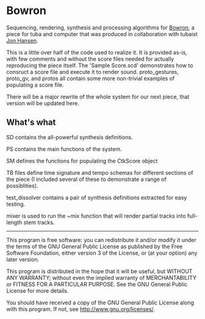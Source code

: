 # Bowron

Sequencing, rendering, synthesis and processing algorithms for [Bowron](https://soundcloud.com/credit/bowron), a piece for tuba and computer that was produced in collaboration with tubaist [Jon Hansen](http://www.jonhansenmusic.com/).

This is a little over half of the code used to realize it. It is provided as-is, with few comments and without the score files needed for actually reproducing the piece itself. The 'Sample Score.scd' demonstrates how to consruct a score file and execute it to render sound. proto_gestures, proto_gv, and protos all contain some more non-trivial examples of populating a score file.

There will be a major rewrite of the whole system for our next piece, that version will be updated here.

## What's what

SD contains the all-powerful synthesis definitions.

PS contains the main functions of the system.

SM defines the functions for populating the CtkScore object

TB files define time signature and tempo schemas for different sections of the piece (I included several of these to demonstrate a range of possiblities).

test_dissolver contains a pair of synthesis definitions extracted for easy testing.

mixer is used to run the ~mix function that will render partial tracks into full-length stem tracks.

------

This program is free software: you can redistribute it and/or modify it under the terms of the GNU General Public License as published by the Free Software Foundation, either version 3 of the License, or (at your option) any later version.

This program is distributed in the hope that it will be useful, but WITHOUT ANY WARRANTY; without even the implied warranty of MERCHANTABILITY or FITNESS FOR A PARTICULAR PURPOSE. See the GNU General Public License for more details.

You should have received a copy of the GNU General Public License along with this program. If not, see http://www.gnu.org/licenses/.

